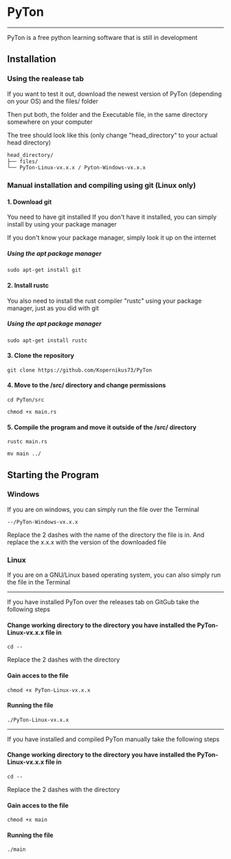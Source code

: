 # PyTon
---------------
PyTon is a free python learning software that is still in development

## Installation

### Using the realease tab

If you want to test it out, download the newest version of PyTon (depending on your OS) and the files/ folder

Then put both, the folder and the Executable file, in the same directory somewhere on your computer

The tree should look like this (only change "head_directory" to your actual head directory)

```bash
head_directory/
├── files/
└── PyTon-Linux-vx.x.x / Pyton-Windows-vx.x.x
```

### Manual installation and compiling using git (Linux only)
#### 1. Download git
You need to have git installed
If you don't have it installed, you can simply install by using your package manager

If you don't know your package manager, simply look it up on the internet

##### Using the apt package manager
```
sudo apt-get install git
```

#### 2. Install rustc
You also need to install the rust compiler "rustc" using your package manager, just as you did with git

##### Using the apt package manager
```
sudo apt-get install rustc
```

#### 3. Clone the repository
```
git clone https://github.com/Kopernikus73/PyTon
```
#### 4. Move to the /src/ directory and change permissions
```
cd PyTon/src
```
```
chmod +x main.rs
```
#### 5. Compile the program and move it outside of the /src/ directory
```
rustc main.rs
```
```
mv main ../
```

 ## Starting the Program
 ### Windows
 If you are on windows, you can simply run the file over the Terminal
 ```
--/PyTon-Windows-vx.x.x
```
Replace the 2 dashes with the name of the directory the file is in. And replace the x.x.x with the version of the downloaded file

### Linux
If you are on a GNU/Linux based operating system, you can also simply run the file in the Terminal

--------------
If you have installed PyTon over the releases tab on GitGub take the following steps

#### Change working directory to the directory you have installed the PyTon-Linux-vx.x.x file in
```
cd --
```
Replace the 2 dashes with the directory

#### Gain acces to the file
```
chmod +x PyTon-Linux-vx.x.x
```
#### Running the file
```
./PyTon-Linux-vx.x.x
```
---------------
If you have installed and compiled PyTon manually take the following steps

#### Change working directory to the directory you have installed the PyTon-Linux-vx.x.x file in
```
cd --
```
Replace the 2 dashes with the directory

#### Gain acces to the file
```
chmod +x main
```

#### Running the file
```
./main
```

